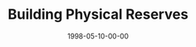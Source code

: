 ---
layout: message
category: message
series: "Room To Breathe"
title: "Building Physical Reserves"
date: 1998-05-10-00-00
message_id: 442
---